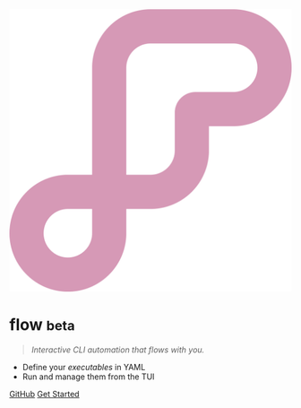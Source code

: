 <img src="_media/icon.png" alt="flow"/>

# flow <small>beta</small>

> _Interactive CLI automation that flows with you._

- Define your _executables_ in YAML
- Run and manage them from the TUI

[GitHub](https://github.com/flowexec/flow)
[Get Started](README.md)

